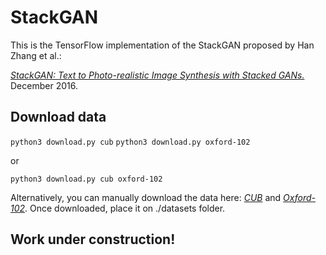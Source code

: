 StackGAN
===========================================

This is the TensorFlow implementation of the StackGAN proposed by Han Zhang et al.:

[*StackGAN: Text to Photo-realistic Image Synthesis with Stacked GANs.*][1] December 2016.

## Download data

`python3 download.py cub`
`python3 download.py oxford-102`

or

`python3 download.py cub oxford-102`

Alternatively, you can manually download the data here: [*CUB*][2] and [*Oxford-102*][3]. Once downloaded, place it on ./datasets folder.

## Work under construction!


[1]: https://arxiv.org/abs/1612.03242
[2]: https://drive.google.com/file/d/0B-y41dOfPRwROVBWUjlpM1BhbzQ/view?usp=sharing
[3]: https://drive.google.com/file/d/0B-y41dOfPRwRUzVxU3pMTEtaT1U/view?usp=sharing
